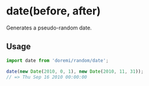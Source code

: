 # date(before, after)

Generates a pseudo-random date.

## Usage

```js
import date from 'doremi/random/date';

date(new Date(2010, 0, 1), new Date(2010, 11, 31));
// => Thu Sep 16 2010 00:00:00
```